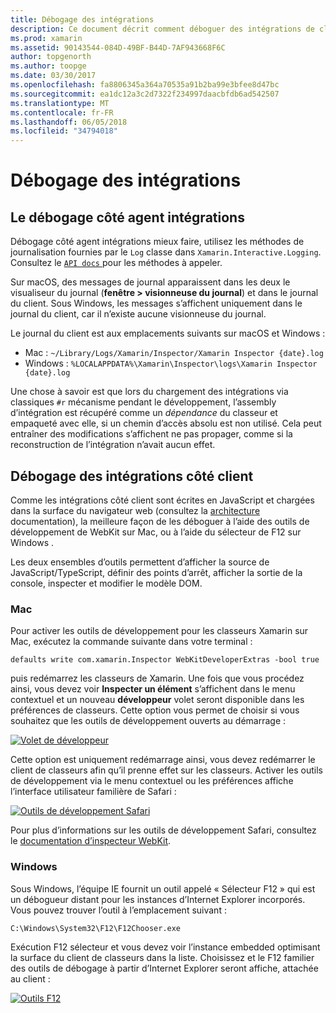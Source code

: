 ```yaml
---
title: Débogage des intégrations
description: Ce document décrit comment déboguer des intégrations de classeurs de Xamarin, côté agent et côté client sur Windows et Mac.
ms.prod: xamarin
ms.assetid: 90143544-084D-49BF-B44D-7AF943668F6C
author: topgenorth
ms.author: toopge
ms.date: 03/30/2017
ms.openlocfilehash: fa8806345a364a70535a91b2ba99e3bfee8d47bc
ms.sourcegitcommit: ea1dc12a3c2d7322f234997daacbfdb6ad542507
ms.translationtype: MT
ms.contentlocale: fr-FR
ms.lasthandoff: 06/05/2018
ms.locfileid: "34794018"
---
```

# <a name="debugging-integrations"></a>Débogage des intégrations

## <a name="debugging-agent-side-integrations"></a>Le débogage côté agent intégrations

Débogage côté agent intégrations mieux faire, utilisez les méthodes de journalisation fournies par le `Log` classe dans `Xamarin.Interactive.Logging`. Consultez le [ `API docs` ](https://developer.xamarin.com/api/type/Xamarin.Interactive.Logging.Log/) pour les méthodes à appeler.

Sur macOS, des messages de journal apparaissent dans les deux le visualiseur du journal (**fenêtre > visionneuse du journal**) et dans le journal du client. Sous Windows, les messages s’affichent uniquement dans le journal du client, car il n’existe aucune visionneuse du journal.

Le journal du client est aux emplacements suivants sur macOS et Windows :

- Mac : `~/Library/Logs/Xamarin/Inspector/Xamarin Inspector {date}.log`
- Windows : `%LOCALAPPDATA%\Xamarin\Inspector\logs\Xamarin Inspector {date}.log`

Une chose à savoir est que lors du chargement des intégrations via classiques `#r` mécanisme pendant le développement, l’assembly d’intégration est récupéré comme un _dépendance_ du classeur et empaqueté avec elle, si un chemin d’accès absolu est non utilisé. Cela peut entraîner des modifications s’affichent ne pas propager, comme si la reconstruction de l’intégration n’avait aucun effet.

## <a name="debugging-client-side-integrations"></a>Débogage des intégrations côté client

Comme les intégrations côté client sont écrites en JavaScript et chargées dans la surface du navigateur web (consultez la [architecture](~/tools/workbooks/sdk/architecture.md) documentation), la meilleure façon de les déboguer à l’aide des outils de développement de WebKit sur Mac, ou à l’aide du sélecteur de F12 sur Windows .

Les deux ensembles d’outils permettent d’afficher la source de JavaScript/TypeScript, définir des points d’arrêt, afficher la sortie de la console, inspecter et modifier le modèle DOM.

### <a name="mac"></a>Mac

Pour activer les outils de développement pour les classeurs Xamarin sur Mac, exécutez la commande suivante dans votre terminal :

```shell
defaults write com.xamarin.Inspector WebKitDeveloperExtras -bool true
```

puis redémarrez les classeurs de Xamarin. Une fois que vous procédez ainsi, vous devez voir **Inspecter un élément** s’affichent dans le menu contextuel et un nouveau **développeur** volet seront disponible dans les préférences de classeurs. Cette option vous permet de choisir si vous souhaitez que les outils de développement ouverts au démarrage :

[![Volet de développeur](debugging-images/developer-pane-small.png)](debugging-images/developer-pane.png#lightbox)

Cette option est uniquement redémarrage ainsi, vous devez redémarrer le client de classeurs afin qu’il prenne effet sur les classeurs. Activer les outils de développement via le menu contextuel ou les préférences affiche l’interface utilisateur familière de Safari :

[![Outils de développement Safari](debugging-images/mac-dev-tools.png)](debugging-images/mac-dev-tools.png#lightbox)

Pour plus d’informations sur les outils de développement Safari, consultez le [documentation d’inspecteur WebKit][webkit-docs].

### <a name="windows"></a>Windows

Sous Windows, l’équipe IE fournit un outil appelé « Sélecteur F12 » qui est un débogueur distant pour les instances d’Internet Explorer incorporés. Vous pouvez trouver l’outil à l’emplacement suivant :

```shell
C:\Windows\System32\F12\F12Chooser.exe
```

Exécution F12 sélecteur et vous devez voir l’instance embedded optimisant la surface du client de classeurs dans la liste. Choisissez et le F12 familier des outils de débogage à partir d’Internet Explorer seront affiche, attachée au client :

[![Outils F12](debugging-images/windows-dev-tools.png)](debugging-images/windows-dev-tools.png#lightbox)

[webkit-docs]: https://trac.webkit.org/wiki/WebInspector

